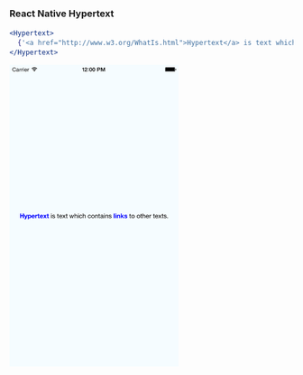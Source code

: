 ### React Native Hypertext

```jsx
<Hypertext>
  {'<a href="http://www.w3.org/WhatIs.html">Hypertext</a> is text which contains <a href="http://www.w3.org/Terms.html#link">links</a> to other texts.'}
</Hypertext>
```

<img src="screenshot.png" width="300" />
